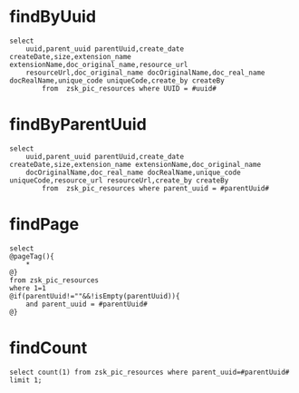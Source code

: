 findByUuid
===
	select 
		uuid,parent_uuid parentUuid,create_date createDate,size,extension_name extensionName,doc_original_name,resource_url
		resourceUrl,doc_original_name docOriginalName,doc_real_name docRealName,unique_code uniqueCode,create_by createBy
	 		from  zsk_pic_resources where UUID = #uuid#

findByParentUuid
===
	select 
		uuid,parent_uuid parentUuid,create_date createDate,size,extension_name extensionName,doc_original_name
		docOriginalName,doc_real_name docRealName,unique_code uniqueCode,resource_url resourceUrl,create_by createBy
	 		from  zsk_pic_resources where parent_uuid = #parentUuid#

findPage
===
	select
	@pageTag(){
		*
	@}
	from zsk_pic_resources
	where 1=1 
	@if(parentUuid!=""&&!isEmpty(parentUuid)){
		and parent_uuid = #parentUuid#
	@}
findCount
===
    select count(1) from zsk_pic_resources where parent_uuid=#parentUuid# limit 1;